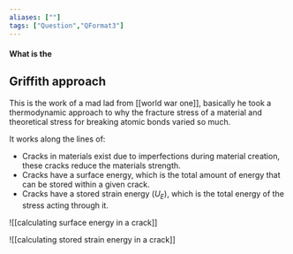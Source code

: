 ```yaml
---
aliases: [""]
tags: ["Question","QFormat3"]
---
```


#### What is the
## Griffith approach
This is the work of a mad lad from [[world war one]], basically he took a thermodynamic approach to why the fracture stress of a material and theoretical stress for breaking atomic bonds varied so much.

It works along the lines of:
- Cracks in materials exist due to imperfections during material creation, these cracks reduce the materials strength.
- Cracks have a surface energy, which is the total amount of energy that can be stored within a given crack.
- Cracks have a stored strain energy ($U_E$), which is the total energy of the stress acting through it.

![[calculating surface energy in a crack]]

![[calculating stored strain energy in a crack]]
